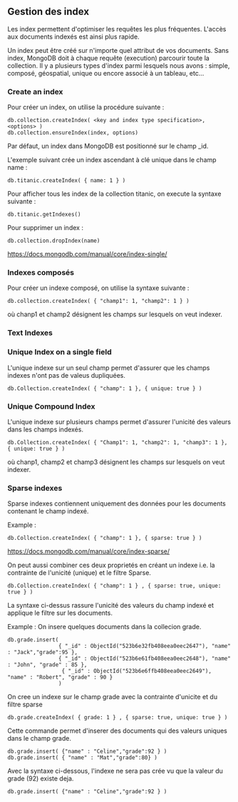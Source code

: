 ## Gestion des index ##

Les index permettent d'optimiser les requêtes les plus fréquentes. L'accès aux documents indexés est ainsi plus rapide.

Un index peut être créé sur n'importe quel attribut de vos documents. Sans index, MongoDB doit à chaque requête (execution) parcourir toute la collection. Il y a plusieurs types d'index parmi lesquels nous avons : simple, composé, géospatial, unique ou encore associé à un tableau, etc...

### Create an index ### 

Pour créer un index, on utilise la procédure suivante :

```
db.collection.createIndex( <key and index type specification>, <options> )
db.collection.ensureIndex(index, options)
```
Par défaut, un index dans MongoDB est positionné sur le champ _id.

L'exemple suivant crée un index ascendant à clé unique dans le champ name :

```
db.titanic.createIndex( { name: 1 } )
```
Pour afficher tous les index de la collection titanic, on execute la syntaxe suivante : 

```
db.titanic.getIndexes()
```

Pour supprimer un index :

```
db.collection.dropIndex(name)
```

https://docs.mongodb.com/manual/core/index-single/

### Indexes composés ###

Pour créer un indexe composé, on utilise la syntaxe suivante :
```
db.collection.createIndex( { "champ1": 1, "champ2": 1 } )
```
où chanp1 et champ2 désignent les champs sur lesquels on veut indexer.

### Text Indexes ###



### Unique Index on a single field ###

L'unique indexe sur un seul champ permet d'assurer que les champs indexes n'ont pas de valeus dupliquées.

```
db.Collection.createIndex( { "champ": 1 }, { unique: true } )
```
### Unique Compound Index ###

L'unique indexe sur plusieurs champs permet d'assurer l'unicité des valeurs dans les champs indexés.

```
db.Collection.createIndex( { "Champ1": 1, "champ2": 1, "champ3": 1 }, { unique: true } )
```
où chanp1, champ2 et champ3 désignent les champs sur lesquels on veut indexer.

### Sparse indexes ###

Sparse indexes contiennent uniquement des données pour les documents contenant le champ indexé.

Example : 
```
db.Collection.createIndex( { "champ": 1 }, { sparse: true } )
```
https://docs.mongodb.com/manual/core/index-sparse/


On peut aussi combiner ces deux proprietés en créant un indexe i.e. la contrainte de l'unicité (unique) et le filtre Sparse. 

```
db.Collection.createIndex( { "champ": 1 } , { sparse: true, unique: true } )
```

La syntaxe ci-dessus rassure l'unicité des valeurs du champ indexé et applique le filtre sur les documents.

Example : On insere quelques documents dans la collecion grade.
```
db.grade.insert(
                { "_id" : ObjectId("523b6e32fb408eea0eec2647"), "name" : "Jack","grade":95 },
                { "_id" : ObjectId("523b6e61fb408eea0eec2648"), "name" : "John", "grade" : 85 },
                 { "_id" : ObjectId("523b6e6ffb408eea0eec2649"), "name" : "Robert", "grade" : 90 }
                )
```
On cree un indexe sur le champ grade avec la contrainte d'unicite et du filtre sparse
```
db.grade.createIndex( { grade: 1 } , { sparse: true, unique: true } )
```
Cette commande permet d'inserer des documents qui des valeurs uniques dans le champ grade.

```
db.grade.insert( {"name" : "Celine","grade":92 } )
db.grade.insert( { "name" : "Mat","grade":80} )
```
Avec la syntaxe ci-dessous, l'indexe ne sera pas crée vu que la valeur du grade (92) existe deja. 
```
db.grade.insert( {"name" : "Celine","grade":92 } )
```

